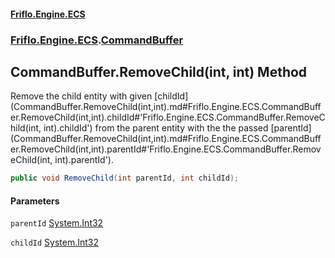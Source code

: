 #### [Friflo.Engine.ECS](index.md#'index')
### [Friflo.Engine.ECS](Friflo.Engine.ECS.md#'Friflo.Engine.ECS').[CommandBuffer](CommandBuffer.md#'Friflo.Engine.ECS.CommandBuffer')

## CommandBuffer.RemoveChild(int, int) Method

Remove the child entity with given [childId](CommandBuffer.RemoveChild(int,int).md#Friflo.Engine.ECS.CommandBuffer.RemoveChild(int,int).childId#'Friflo.Engine.ECS.CommandBuffer.RemoveChild(int, int).childId') from the parent entity with the the passed [parentId](CommandBuffer.RemoveChild(int,int).md#Friflo.Engine.ECS.CommandBuffer.RemoveChild(int,int).parentId#'Friflo.Engine.ECS.CommandBuffer.RemoveChild(int, int).parentId').

```csharp
public void RemoveChild(int parentId, int childId);
```
#### Parameters

<a name='Friflo.Engine.ECS.CommandBuffer.RemoveChild(int,int).parentId'></a>

`parentId` [System.Int32](https://docs.microsoft.com/en-us/dotnet/api/System.Int32#'System.Int32')

<a name='Friflo.Engine.ECS.CommandBuffer.RemoveChild(int,int).childId'></a>

`childId` [System.Int32](https://docs.microsoft.com/en-us/dotnet/api/System.Int32#'System.Int32')